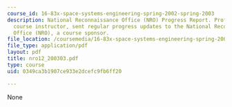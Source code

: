 ```yaml
---
course_id: 16-83x-space-systems-engineering-spring-2002-spring-2003
description: National Reconnaissance Office (NRO) Progress Report. Prof. Miller, a
  course instructor, sent regular progress updates to the National Reconnaissance
  Office (NRO), a course sponsor.
file_location: /coursemedia/16-83x-space-systems-engineering-spring-2002-spring-2003/0349ca3b1907ce933e2dcefc9fb6ff20_nro12_200303.pdf
file_type: application/pdf
layout: pdf
title: nro12_200303.pdf
type: course
uid: 0349ca3b1907ce933e2dcefc9fb6ff20

---
```

None